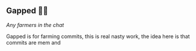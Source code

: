 ## Gapped 🧑‍🌾

*Any farmers in the chat*

Gapped is for farming commits, this is real nasty work, the idea here is that commits are mem and 
